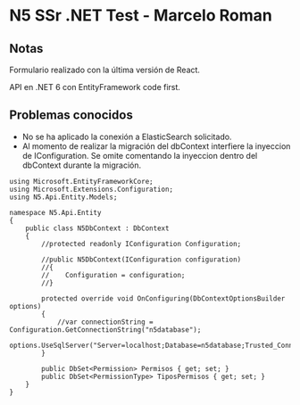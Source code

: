 # N5 SSr .NET Test -  Marcelo Roman

## Notas

Formulario realizado con la última versión de React.

API en .NET 6 con EntityFramework code first.

## Problemas conocidos
- No se ha aplicado la conexión a ElasticSearch solicitado.
- Al momento de realizar la migración del dbContext interfiere la inyeccion de IConfiguration. Se omite comentando la inyeccion dentro del dbContext durante la migración.

```
using Microsoft.EntityFrameworkCore;
using Microsoft.Extensions.Configuration;
using N5.Api.Entity.Models;

namespace N5.Api.Entity
{
    public class N5DbContext : DbContext
    {
        //protected readonly IConfiguration Configuration;

        //public N5DbContext(IConfiguration configuration)
        //{
        //    Configuration = configuration;
        //}

        protected override void OnConfiguring(DbContextOptionsBuilder options)
        {
            //var connectionString = Configuration.GetConnectionString("n5database");
            options.UseSqlServer("Server=localhost;Database=n5database;Trusted_Connection=True;");
        }

        public DbSet<Permission> Permisos { get; set; }
        public DbSet<PermissionType> TiposPermisos { get; set; }
    }
}
```
